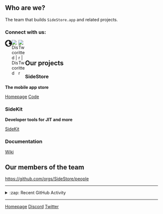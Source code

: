 <!-- 
Docs: How to use GitHub README and actions to auto-generate embedded content.
https://github.com/anuraghazra/github-readme-stats
https://www.youtube.com/watch?v=n6d4KHSKqGk
https://github.com/rahuldkjain/github-profile-readme-generator
 -->

## Who are we?

The team that builds `SideStore.app` and related projects.

### Connect with us:

<!--
[![Website](https://img.shields.io/website?label=sidestore.io&style=for-the-badge&url=https://sidestore.io)](https://sidestore.io)
[![Twitter Follow](https://img.shields.io/twitter/follow/sidestore_io?color=1DA1F2&logo=twitter&style=for-the-badge)](https://twitter.com/intent/follow?original_referer=https%3A%2F%2Fgithub.com%2Fsidestore&screen_name=sidestore)
[![GitHub Followers](https://img.shields.io/github/followers/sidestore?style=for-the-badge)]()
[![GitHub Sponsors](https://img.shields.io/github/sponsors/sidestore?style=for-the-badge
)]() 
-->

[<img align="left" alt="sidestore.io" width="22px" src="https://raw.githubusercontent.com/iconic/open-iconic/master/svg/globe.svg" />][website]
[<img align="left" alt="Discord | Discord" width="22px" src="https://cdn.jsdelivr.net/npm/simple-icons@v3/icons/discord.svg" />][discord]
[<img align="left" alt="Twitter | Twitter" width="22px" src="https://cdn.jsdelivr.net/npm/simple-icons@v3/icons/twitter.svg" />][twitter]

<br />
<br />

## Our projects

### SideStore

__The mobile app store__

[Homepage][website]
[Code][git.sidestore]

### SideKit

__Developer tools for JIT and more__

[SideKit][git.sidekit]

### Documentation

[Wiki][wiki]

## Our members of the team

https://github.com/orgs/SideStore/people

---

<details>
  <summary>:zap: Recent GitHub Activity</summary>

<!--START_SECTION:activity-->
1. 🗣 Commented on [#509](https://github.com/SideStore/SideStore/issues/509) in [SideStore/SideStore](https://github.com/SideStore/SideStore)
2. 🗣 Commented on [#509](https://github.com/SideStore/SideStore/issues/509) in [SideStore/SideStore](https://github.com/SideStore/SideStore)
3. 🗣 Commented on [#509](https://github.com/SideStore/SideStore/issues/509) in [SideStore/SideStore](https://github.com/SideStore/SideStore)
4. 🗣 Commented on [#509](https://github.com/SideStore/SideStore/issues/509) in [SideStore/SideStore](https://github.com/SideStore/SideStore)
5. 🗣 Commented on [#511](https://github.com/SideStore/SideStore/issues/511) in [SideStore/SideStore](https://github.com/SideStore/SideStore)
6. 🗣 Commented on [#509](https://github.com/SideStore/SideStore/issues/509) in [SideStore/SideStore](https://github.com/SideStore/SideStore)
7. 🗣 Commented on [#511](https://github.com/SideStore/SideStore/issues/511) in [SideStore/SideStore](https://github.com/SideStore/SideStore)
8. ❗️ Opened issue [#511](https://github.com/SideStore/SideStore/issues/511) in [SideStore/SideStore](https://github.com/SideStore/SideStore)
9. 🗣 Commented on [#482](https://github.com/SideStore/SideStore/issues/482) in [SideStore/SideStore](https://github.com/SideStore/SideStore)
10. 🗣 Commented on [#509](https://github.com/SideStore/SideStore/issues/509) in [SideStore/SideStore](https://github.com/SideStore/SideStore)
11. ❗️ Reopened issue [#509](https://github.com/SideStore/SideStore/issues/509) in [SideStore/SideStore](https://github.com/SideStore/SideStore)
12. ❗️ Closed issue [#509](https://github.com/SideStore/SideStore/issues/509) in [SideStore/SideStore](https://github.com/SideStore/SideStore)
13. ❗️ Closed issue [#510](https://github.com/SideStore/SideStore/issues/510) in [SideStore/SideStore](https://github.com/SideStore/SideStore)
14. 🗣 Commented on [#510](https://github.com/SideStore/SideStore/issues/510) in [SideStore/SideStore](https://github.com/SideStore/SideStore)
15. ❗️ Opened issue [#510](https://github.com/SideStore/SideStore/issues/510) in [SideStore/SideStore](https://github.com/SideStore/SideStore)
16. 🗣 Commented on [#482](https://github.com/SideStore/SideStore/issues/482) in [SideStore/SideStore](https://github.com/SideStore/SideStore)
17. 🗣 Commented on [#374](https://github.com/SideStore/SideStore/issues/374) in [SideStore/SideStore](https://github.com/SideStore/SideStore)
18. ❗️ Opened issue [#509](https://github.com/SideStore/SideStore/issues/509) in [SideStore/SideStore](https://github.com/SideStore/SideStore)
19. 🗣 Commented on [#508](https://github.com/SideStore/SideStore/issues/508) in [SideStore/SideStore](https://github.com/SideStore/SideStore)
20. 🗣 Commented on [#508](https://github.com/SideStore/SideStore/issues/508) in [SideStore/SideStore](https://github.com/SideStore/SideStore)
<!--END_SECTION:activity-->

</details>

---

[Homepage][patreon] [Discord][discord] [Twitter][twitter]

<!--
- [Patreon][patreon]
- [OpenCollective][opencollective]
- [YouTube][youtube]
-->

[website]: https://sidestore.io
[wiki]: https://wiki.sidestore.io
[twitter]: https://twitter.com/sidestore_io
[discord]: https://discord.gg/sidestore-949183273383395328
[youtube]: https://youtube.com/TODO
[patreon]: https://www.patreon.com/SideStore
[opencollective]: https://opencollective.com/TODO
[git.sidestore]: https://github.com/SideStore/SideStore/
[git.sidekit]: https://github.com/SideStore/SideKit

